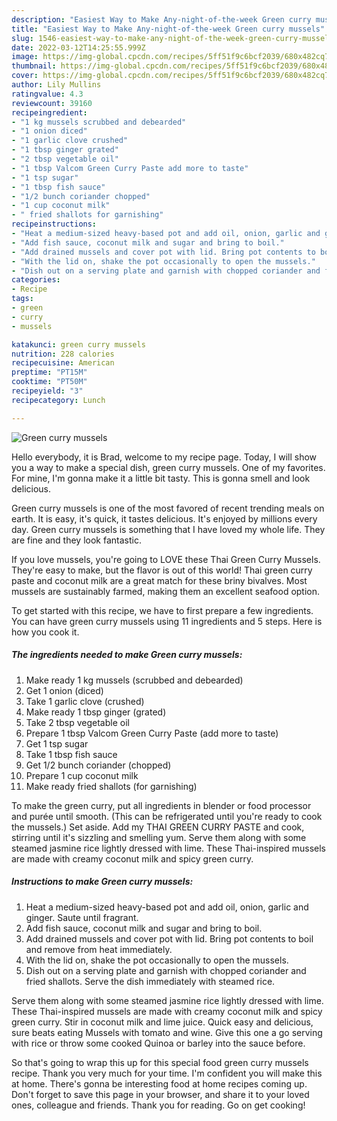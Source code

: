 ```yaml
---
description: "Easiest Way to Make Any-night-of-the-week Green curry mussels"
title: "Easiest Way to Make Any-night-of-the-week Green curry mussels"
slug: 1546-easiest-way-to-make-any-night-of-the-week-green-curry-mussels
date: 2022-03-12T14:25:55.999Z
image: https://img-global.cpcdn.com/recipes/5ff51f9c6bcf2039/680x482cq70/green-curry-mussels-recipe-main-photo.jpg
thumbnail: https://img-global.cpcdn.com/recipes/5ff51f9c6bcf2039/680x482cq70/green-curry-mussels-recipe-main-photo.jpg
cover: https://img-global.cpcdn.com/recipes/5ff51f9c6bcf2039/680x482cq70/green-curry-mussels-recipe-main-photo.jpg
author: Lily Mullins
ratingvalue: 4.3
reviewcount: 39160
recipeingredient:
- "1 kg mussels scrubbed and debearded"
- "1 onion diced"
- "1 garlic clove crushed"
- "1 tbsp ginger grated"
- "2 tbsp vegetable oil"
- "1 tbsp Valcom Green Curry Paste add more to taste"
- "1 tsp sugar"
- "1 tbsp fish sauce"
- "1/2 bunch coriander chopped"
- "1 cup coconut milk"
- " fried shallots for garnishing"
recipeinstructions:
- "Heat a medium-sized heavy-based pot and add oil, onion, garlic and ginger. Saute until fragrant."
- "Add fish sauce, coconut milk and sugar and bring to boil."
- "Add drained mussels and cover pot with lid. Bring pot contents to boil and remove from heat immediately."
- "With the lid on, shake the pot occasionally to open the mussels."
- "Dish out on a serving plate and garnish with chopped coriander and fried shallots. Serve the dish immediately with steamed rice."
categories:
- Recipe
tags:
- green
- curry
- mussels

katakunci: green curry mussels 
nutrition: 228 calories
recipecuisine: American
preptime: "PT15M"
cooktime: "PT50M"
recipeyield: "3"
recipecategory: Lunch

---
```



![Green curry mussels](https://img-global.cpcdn.com/recipes/5ff51f9c6bcf2039/680x482cq70/green-curry-mussels-recipe-main-photo.jpg)

Hello everybody, it is Brad, welcome to my recipe page. Today, I will show you a way to make a special dish, green curry mussels. One of my favorites. For mine, I'm gonna make it a little bit tasty. This is gonna smell and look delicious.

Green curry mussels is one of the most favored of recent trending meals on earth. It is easy, it's quick, it tastes delicious. It's enjoyed by millions every day. Green curry mussels is something that I have loved my whole life. They are fine and they look fantastic.

If you love mussels, you&#39;re going to LOVE these Thai Green Curry Mussels. They&#39;re easy to make, but the flavor is out of this world! Thai green curry paste and coconut milk are a great match for these briny bivalves. Most mussels are sustainably farmed, making them an excellent seafood option.


To get started with this recipe, we have to first prepare a few ingredients. You can have green curry mussels using 11 ingredients and 5 steps. Here is how you cook it.

<!--inarticleads1-->

##### The ingredients needed to make Green curry mussels:

1. Make ready 1 kg mussels (scrubbed and debearded)
1. Get 1 onion (diced)
1. Take 1 garlic clove (crushed)
1. Make ready 1 tbsp ginger (grated)
1. Take 2 tbsp vegetable oil
1. Prepare 1 tbsp Valcom Green Curry Paste (add more to taste)
1. Get 1 tsp sugar
1. Take 1 tbsp fish sauce
1. Get 1/2 bunch coriander (chopped)
1. Prepare 1 cup coconut milk
1. Make ready  fried shallots (for garnishing)


To make the green curry, put all ingredients in blender or food processor and purée until smooth. (This can be refrigerated until you&#39;re ready to cook the mussels.) Set aside. Add my THAI GREEN CURRY PASTE and cook, stirring until it&#39;s sizzling and smelling yum. Serve them along with some steamed jasmine rice lightly dressed with lime. These Thai-inspired mussels are made with creamy coconut milk and spicy green curry. 

<!--inarticleads2-->

##### Instructions to make Green curry mussels:

1. Heat a medium-sized heavy-based pot and add oil, onion, garlic and ginger. Saute until fragrant.
1. Add fish sauce, coconut milk and sugar and bring to boil.
1. Add drained mussels and cover pot with lid. Bring pot contents to boil and remove from heat immediately.
1. With the lid on, shake the pot occasionally to open the mussels.
1. Dish out on a serving plate and garnish with chopped coriander and fried shallots. Serve the dish immediately with steamed rice.


Serve them along with some steamed jasmine rice lightly dressed with lime. These Thai-inspired mussels are made with creamy coconut milk and spicy green curry. Stir in coconut milk and lime juice. Quick easy and delicious, sure beats eating Mussels with tomato and wine. Give this one a go serving with rice or throw some cooked Quinoa or barley into the sauce before. 

So that's going to wrap this up for this special food green curry mussels recipe. Thank you very much for your time. I'm confident you will make this at home. There's gonna be interesting food at home recipes coming up. Don't forget to save this page in your browser, and share it to your loved ones, colleague and friends. Thank you for reading. Go on get cooking!
